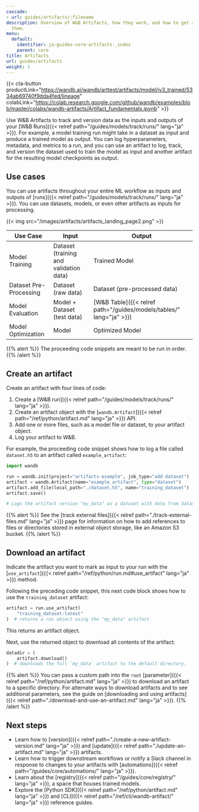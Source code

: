 ```yaml
---
cascade:
- url: guides/artifacts/:filename
description: Overview of W&B Artifacts, how they work, and how to get started using
  them.
menu:
  default:
    identifier: ja-guides-core-artifacts-_index
    parent: core
title: Artifacts
url: guides/artifacts
weight: 1
---
```


{{< cta-button productLink="https://wandb.ai/wandb/arttest/artifacts/model/iv3_trained/5334ab69740f9dda4fed/lineage" colabLink="https://colab.research.google.com/github/wandb/examples/blob/master/colabs/wandb-artifacts/Artifact_fundamentals.ipynb" >}}

Use W&B Artifacts to track and version data as the inputs and outputs of your [W&B Runs]({{< relref path="/guides/models/track/runs/" lang="ja" >}}). For example, a model training run might take in a dataset as input and produce a trained model as output. You can log hyperparameters, metadata, and metrics to a run, and you can use an artifact to log, track, and version the dataset used to train the model as input and another artifact for the resulting model checkpoints as output.

## Use cases
You can use artifacts throughout your entire ML workflow as inputs and outputs of [runs]({{< relref path="/guides/models/track/runs/" lang="ja" >}}). You can use datasets, models, or even other artifacts as inputs for processing.

{{< img src="/images/artifacts/artifacts_landing_page2.png" >}}

| Use Case               | Input                       | Output                       |
|------------------------|-----------------------------|------------------------------|
| Model Training         | Dataset (training and validation data)     | Trained Model                |
| Dataset Pre-Processing | Dataset (raw data)          | Dataset (pre-processed data) |
| Model Evaluation       | Model + Dataset (test data) | [W&B Table]({{< relref path="/guides/models/tables/" lang="ja" >}})                        |
| Model Optimization     | Model                       | Optimized Model              |


{{% alert %}}
The proceeding code snippets are meant to be run in order.
{{% /alert %}}

## Create an artifact

Create an artifact with four lines of code:
1. Create a [W&B run]({{< relref path="/guides/models/track/runs/" lang="ja" >}}).
2. Create an artifact object with the [`wandb.Artifact`]({{< relref path="/ref/python/artifact.md" lang="ja" >}}) API.
3. Add one or more files, such as a model file or dataset, to your artifact object.
4. Log your artifact to W&B.

For example, the proceeding code snippet shows how to log a file called `dataset.h5` to an artifact called `example_artifact`:

```python
import wandb

run = wandb.init(project="artifacts-example", job_type="add-dataset")
artifact = wandb.Artifact(name="example_artifact", type="dataset")
artifact.add_file(local_path="./dataset.h5", name="training_dataset")
artifact.save()

# Logs the artifact version "my_data" as a dataset with data from dataset.h5
```

{{% alert %}}
See the [track external files]({{< relref path="./track-external-files.md" lang="ja" >}}) page for information on how to add references to files or directories stored in external object storage, like an Amazon S3 bucket. 
{{% /alert %}}

## Download an artifact
Indicate the artifact you want to mark as input to your run with the [`use_artifact`]({{< relref path="/ref/python/run.md#use_artifact" lang="ja" >}}) method.

Following the preceding code snippet, this next code block shows how to use the `training_dataset` artifact: 

```python
artifact = run.use_artifact(
    "training_dataset:latest"
)  # returns a run object using the "my_data" artifact
```
This returns an artifact object.

Next, use the returned object to download all contents of the artifact:

```python
datadir = (
    artifact.download()
)  # downloads the full `my_data` artifact to the default directory.
```

{{% alert %}}
You can pass a custom path into the `root` [parameter]({{< relref path="/ref/python/artifact.md" lang="ja" >}}) to download an artifact to a specific directory. For alternate ways to download artifacts and to see additional parameters, see the guide on [downloading and using artifacts]({{< relref path="./download-and-use-an-artifact.md" lang="ja" >}}).
{{% /alert %}}


## Next steps
* Learn how to [version]({{< relref path="./create-a-new-artifact-version.md" lang="ja" >}}) and [update]({{< relref path="./update-an-artifact.md" lang="ja" >}}) artifacts.
* Learn how to trigger downstream workflows or notify a Slack channel in response to changes to your artifacts with [automations]({{< relref path="/guides/core/automations/" lang="ja" >}}).
* Learn about the [registry]({{< relref path="/guides/core/registry/" lang="ja" >}}), a space that houses trained models.
* Explore the [Python SDK]({{< relref path="/ref/python/artifact.md" lang="ja" >}}) and [CLI]({{< relref path="/ref/cli/wandb-artifact/" lang="ja" >}}) reference guides.